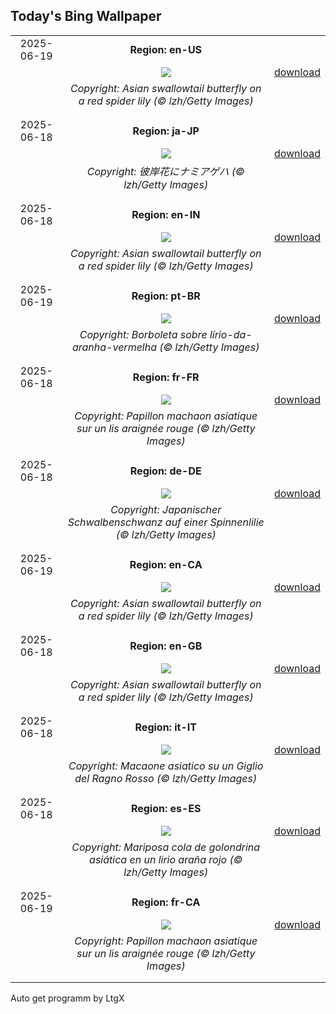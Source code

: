 ## Today's Bing Wallpaper
|      |      |      |
| :----: | :----: | :----: |
|2025-06-19|**Region: en-US**||
||![](https://www.bing.com/th?id=OHR.AsianSwallowtail_EN-US1924189362_UHD.jpg&pid=hp&w=1152&h=648&rs=1&c=4)| [download](https://www.bing.com/th?id=OHR.AsianSwallowtail_EN-US1924189362_UHD.jpg)|
||*Copyright: Asian swallowtail butterfly on a red spider lily (© lzh/Getty Images)*
||
|||
|2025-06-18|**Region: ja-JP**||
||![](https://www.bing.com/th?id=OHR.AsianSwallowtail_JA-JP7699354207_UHD.jpg&pid=hp&w=1152&h=648&rs=1&c=4)| [download](https://www.bing.com/th?id=OHR.AsianSwallowtail_JA-JP7699354207_UHD.jpg)|
||*Copyright: 彼岸花にナミアゲハ (© lzh/Getty Images)*
||
|||
|2025-06-18|**Region: en-IN**||
||![](https://www.bing.com/th?id=OHR.AsianSwallowtail_EN-IN9285940259_UHD.jpg&pid=hp&w=1152&h=648&rs=1&c=4)| [download](https://www.bing.com/th?id=OHR.AsianSwallowtail_EN-IN9285940259_UHD.jpg)|
||*Copyright: Asian swallowtail butterfly on a red spider lily (© lzh/Getty Images)*
||
|||
|2025-06-19|**Region: pt-BR**||
||![](https://www.bing.com/th?id=OHR.AsianSwallowtail_PT-BR4054073154_UHD.jpg&pid=hp&w=1152&h=648&rs=1&c=4)| [download](https://www.bing.com/th?id=OHR.AsianSwallowtail_PT-BR4054073154_UHD.jpg)|
||*Copyright: Borboleta sobre lírio-da-aranha-vermelha (© lzh/Getty Images)*
||
|||
|2025-06-18|**Region: fr-FR**||
||![](https://www.bing.com/th?id=OHR.AsianSwallowtail_FR-FR5577967148_UHD.jpg&pid=hp&w=1152&h=648&rs=1&c=4)| [download](https://www.bing.com/th?id=OHR.AsianSwallowtail_FR-FR5577967148_UHD.jpg)|
||*Copyright: Papillon machaon asiatique sur un lis araignée rouge (© lzh/Getty Images)*
||
|||
|2025-06-18|**Region: de-DE**||
||![](https://www.bing.com/th?id=OHR.AsianSwallowtail_DE-DE9625151337_UHD.jpg&pid=hp&w=1152&h=648&rs=1&c=4)| [download](https://www.bing.com/th?id=OHR.AsianSwallowtail_DE-DE9625151337_UHD.jpg)|
||*Copyright: Japanischer Schwalbenschwanz auf einer Spinnenlilie (© lzh/Getty Images)*
||
|||
|2025-06-19|**Region: en-CA**||
||![](https://www.bing.com/th?id=OHR.AsianSwallowtail_EN-CA4695488605_UHD.jpg&pid=hp&w=1152&h=648&rs=1&c=4)| [download](https://www.bing.com/th?id=OHR.AsianSwallowtail_EN-CA4695488605_UHD.jpg)|
||*Copyright: Asian swallowtail butterfly on a red spider lily (© lzh/Getty Images)*
||
|||
|2025-06-18|**Region: en-GB**||
||![](https://www.bing.com/th?id=OHR.AsianSwallowtail_EN-GB8497991107_UHD.jpg&pid=hp&w=1152&h=648&rs=1&c=4)| [download](https://www.bing.com/th?id=OHR.AsianSwallowtail_EN-GB8497991107_UHD.jpg)|
||*Copyright: Asian swallowtail butterfly on a red spider lily (© lzh/Getty Images)*
||
|||
|2025-06-18|**Region: it-IT**||
||![](https://www.bing.com/th?id=OHR.AsianSwallowtail_IT-IT6116114113_UHD.jpg&pid=hp&w=1152&h=648&rs=1&c=4)| [download](https://www.bing.com/th?id=OHR.AsianSwallowtail_IT-IT6116114113_UHD.jpg)|
||*Copyright: Macaone asiatico su un Giglio del Ragno Rosso (© lzh/Getty Images)*
||
|||
|2025-06-18|**Region: es-ES**||
||![](https://www.bing.com/th?id=OHR.AsianSwallowtail_ES-ES0291489304_UHD.jpg&pid=hp&w=1152&h=648&rs=1&c=4)| [download](https://www.bing.com/th?id=OHR.AsianSwallowtail_ES-ES0291489304_UHD.jpg)|
||*Copyright: Mariposa cola de golondrina asiática en un lirio araña rojo (© lzh/Getty Images)*
||
|||
|2025-06-19|**Region: fr-CA**||
||![](https://www.bing.com/th?id=OHR.AsianSwallowtail_FR-CA9631764778_UHD.jpg&pid=hp&w=1152&h=648&rs=1&c=4)| [download](https://www.bing.com/th?id=OHR.AsianSwallowtail_FR-CA9631764778_UHD.jpg)|
||*Copyright: Papillon machaon asiatique sur un lis araignée rouge (© lzh/Getty Images)*
||
|||

Auto get programm by LtgX
